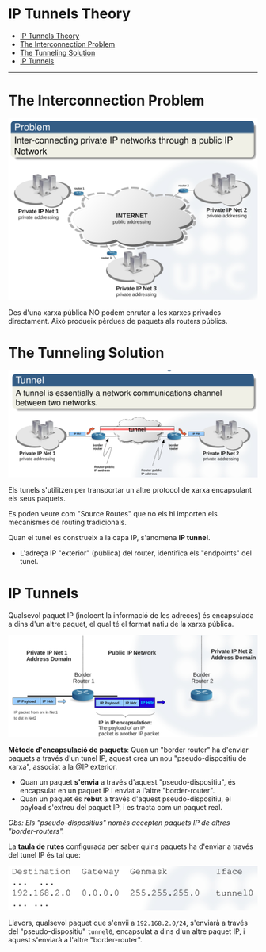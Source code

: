 # IP Tunnels Theory

- [IP Tunnels Theory](#ip-tunnels-theory)
- [The Interconnection Problem](#the-interconnection-problem)
- [The Tunneling Solution](#the-tunneling-solution)
- [IP Tunnels](#ip-tunnels)


---

# The Interconnection Problem
<img src="https://github.com/akaKush/Internet-Basics/blob/main/IPTunnels/Pictures/problem.png"/>

Des d'una xarxa pública NO podem enrutar a les xarxes privades directament. Això produeix pèrdues de paquets als routers públics.

# The Tunneling Solution

<img src="https://github.com/akaKush/Internet-Basics/blob/main/IPTunnels/Pictures/solution.png"/>

Els tunels s'utilitzen per transportar un altre protocol de xarxa encapsulant els seus paquets.

Es poden veure com "Source Routes" que no els hi importen els mecanismes de routing tradicionals.

Quan el tunel es construeix a la capa IP, s'anomena **IP tunnel**.

- L'adreça IP "exterior" (pública) del router, identifica els "endpoints" del tunel.


# IP Tunnels

Qualsevol paquet IP (incloent la informació de les adreces) és encapsulada a dins d'un altre paquet, el qual té el format natiu de la xarxa pública.

<img src="https://github.com/akaKush/Internet-Basics/blob/main/IPTunnels/Pictures/tunnel.png"/>

**Mètode d'encapsulació de paquets**:
Quan un "border router" ha d'enviar paquets a través d'un tunel IP, aquest crea un nou "pseudo-dispositiu de xarxa", associat a la @IP exterior.

- Quan un paquet **s'envia** a través d'aquest "pseudo-dispositiu", és encapsulat en un paquet IP i enviat a l'altre "border-router".
- Quan un paquet és **rebut** a través d'aquest pseudo-dispositiu, el payload s'extreu del paquet IP, i es tracta com un paquet real.

*Obs: Els "pseudo-dispositius" només accepten paquets IP de altres "border-routers".*

La **taula de rutes** configurada per saber quins paquets ha d'enviar a través del tunel IP és tal que:

<img src="https://github.com/akaKush/Internet-Basics/blob/main/IPTunnels/Pictures/table.png"/>

Llavors, qualsevol paquet que s'envii a `192.168.2.0/24`, s'enviarà a través del "pseudo-dispositiu" `tunnel0`, encapsulat a dins d'un altre paquet IP, i aquest s'enviarà a l'altre "border-router".


